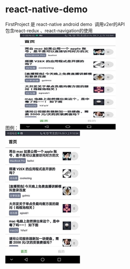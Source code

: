 # react-native-demo
FirstProject 是 react-native android demo  调用v2er的API <br />
包含react-redux 、react-navigation的使用<br />
图例：
<img width="300" height="300" src="https://github.com/wanwantang0220/react-native-demo/blob/master/image/20180321105622.jpg"/>
![image](https://github.com/wanwantang0220/react-native-demo/blob/master/image/20180321105622.jpg)
